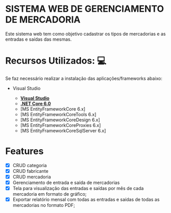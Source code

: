# SISTEMA WEB DE GERENCIAMENTO DE MERCADORIA

Este sistema web tem como objetivo cadastrar os tipos de mercadorias e as entradas e saídas das mesmas.

# Recursos Utilizados: :computer:

Se faz necessário realizar a instalação das aplicações/frameworks abaixo:

* Visual Studio

    - **[Visual Studio](https://visualstudio.microsoft.com/downloads/?WT.mc_id=javascript-0000-gllemos)**
    - **[.NET Core 6.0](https://dotnet.microsoft.com/download?WT.mc_id=javascript-0000-gllemos)**
    - [MS EntityFrameworkCore 6.x]
    - [MS EntityFrameworkCoreTools 6.x]
    - [MS EntityFrameworkCoreDesign 6.x]
    - [MS EntityFrameworkCoreProxies 6.x]
    - [MS EntityFrameworkCoreSqlServer 6.x]

    
 # Features

- [x] CRUD categoria
- [x] CRUD fabricante
- [x] CRUD mercadoria
- [x] Gerenciamento de entrada e saída de mercadorias
- [x] Tela para visualização das entradas e saídas por mês de cada mercadoria em formato de
gráfico;
- [x] Exportar relatório mensal com todas as entradas e saídas de todas as mercadorias no
formato PDF;
